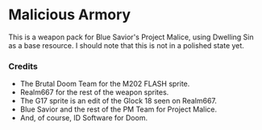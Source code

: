 # Malicious Armory

This is a weapon pack for Blue Savior's Project Malice, using Dwelling Sin as a base resource. I should note that this is not in a polished state yet.

### Credits
- The Brutal Doom Team for the M202 FLASH sprite.
- Realm667 for the rest of the weapon sprites.
- The G17 sprite is an edit of the Glock 18 seen on Realm667.
- Blue Savior and the rest of the PM Team for Project Malice.
- And, of course, ID Software for Doom.
